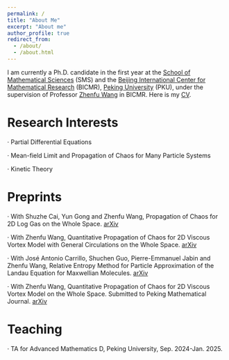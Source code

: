 ```yaml
---
permalink: /
title: "About Me"
excerpt: "About me"
author_profile: true
redirect_from: 
  - /about/
  - /about.html
---
```


I am currently a Ph.D. candidate in the first year at the [School of Mathematical Sciences](https://www.math.pku.edu.cn/) (SMS) and the [Beijing International Center for Mathematical Research](https://bicmr.pku.edu.cn/) (BICMR), [Peking University](https://www.pku.edu.cn/) (PKU), under the supervision of Professor [Zhenfu Wang](http://faculty.bicmr.pku.edu.cn/~zhenfuwang/) in BICMR. Here is my [CV](../assets/CV.pdf).

Research Interests
======
· Partial Differential Equations

· Mean-field Limit and Propagation of Chaos for Many Particle Systems

· Kinetic Theory

Preprints
======
· With Shuzhe Cai, Yun Gong and Zhenfu Wang, Propagation of Chaos for 2D Log Gas on the Whole Space. [arXiv](https://arxiv.org/abs/2411.14777)

· With Zhenfu Wang, Quantitative Propagation of Chaos for 2D Viscous Vortex Model with General Circulations on the Whole Space. [arXiv](https://arxiv.org/abs/2411.14266)

· With José Antonio Carrillo, Shuchen Guo, Pierre-Emmanuel Jabin and Zhenfu Wang, Relative Entropy Method for Particle Approximation of the Landau Equation for Maxwellian Molecules. [arXiv](https://arxiv.org/abs/2408.15035)

· With Zhenfu Wang, Quantitative Propagation of Chaos for 2D Viscous Vortex Model on the Whole Space. Submitted to Peking Mathematical Journal. [arXiv](https://arxiv.org/abs/2310.05156)

Teaching
======
· TA for Advanced Mathematics D, Peking University, Sep. 2024-Jan. 2025.



